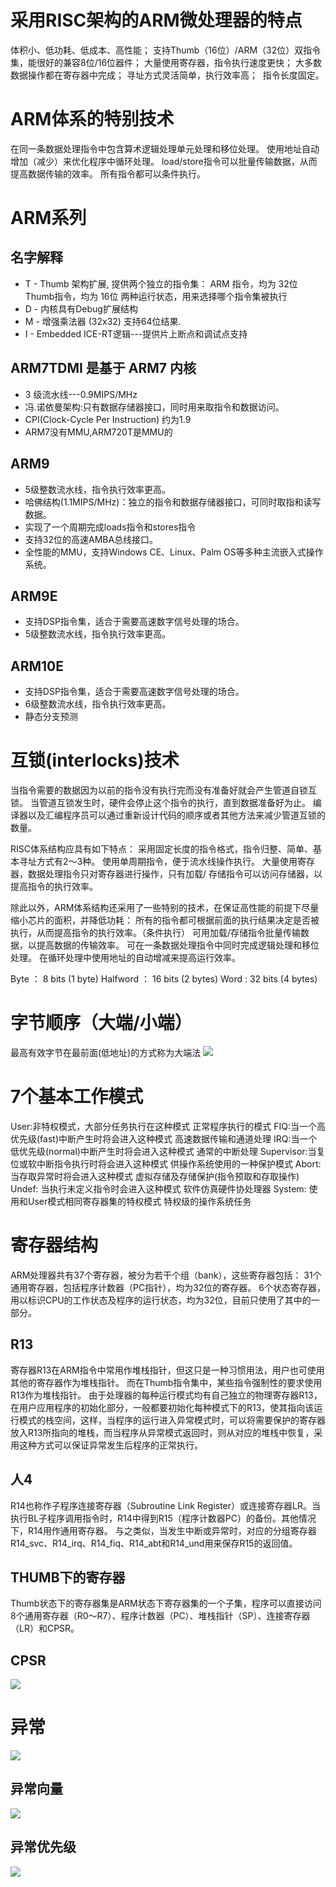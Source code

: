 
# 采用RISC架构的ARM微处理器的特点
体积小、低功耗、低成本、高性能；
支持Thumb（16位）/ARM（32位）双指令集，能很好的兼容8位/16位器件；
大量使用寄存器，指令执行速度更快；
大多数数据操作都在寄存器中完成；
寻址方式灵活简单，执行效率高；
 指令长度固定。

# ARM体系的特别技术
在同一条数据处理指令中包含算术逻辑处理单元处理和移位处理。
使用地址自动增加（减少）来优化程序中循环处理。
load/store指令可以批量传输数据，从而提高数据传输的效率。
所有指令都可以条件执行。

# ARM系列
## 名字解释
- T  - Thumb 架构扩展, 提供两个独立的指令集：
ARM 指令，均为 32位
Thumb指令，均为 16位
两种运行状态，用来选择哪个指令集被执行
- D - 内核具有Debug扩展结构
- M - 增强乘法器 (32x32) 支持64位结果.
- I  - Embedded ICE-RT逻辑---提供片上断点和调试点支持

## ARM7TDMI 是基于 ARM7 内核
- 3 级流水线---0.9MIPS/MHz
- 冯.诺依曼架构:只有数据存储器接口，同时用来取指令和数据访问。
- CPI(Clock-Cycle Per Instruction) 约为1.9 
- ARM7没有MMU,ARM720T是MMU的 

## ARM9
- 5级整数流水线，指令执行效率更高。
- 哈佛结构(1.1MIPS/MHz)：独立的指令和数据存储器接口，可同时取指和读写数据。
- 实现了一个周期完成loads指令和stores指令
- 支持32位的高速AMBA总线接口。
- 全性能的MMU，支持Windows CE、Linux、Palm OS等多种主流嵌入式操作系统。

## ARM9E
- 支持DSP指令集，适合于需要高速数字信号处理的场合。
- 5级整数流水线，指令执行效率更高。

## ARM10E
- 支持DSP指令集，适合于需要高速数字信号处理的场合。
- 6级整数流水线，指令执行效率更高。
- 静态分支预测
# 互锁(interlocks)技术
当指令需要的数据因为以前的指令没有执行完而没有准备好就会产生管道自锁互锁。
当管道互锁发生时，硬件会停止这个指令的执行，直到数据准备好为止。
编译器以及汇编程序员可以通过重新设计代码的顺序或者其他方法来减少管道互锁的数量。

RISC体系结构应具有如下特点：
采用固定长度的指令格式，指令归整、简单、基本寻址方式有2～3种。
使用单周期指令，便于流水线操作执行。
大量使用寄存器，数据处理指令只对寄存器进行操作，只有加载/ 存储指令可以访问存储器，以提高指令的执行效率。

除此以外，ARM体系结构还采用了一些特别的技术，在保证高性能的前提下尽量缩小芯片的面积，并降低功耗：
所有的指令都可根据前面的执行结果决定是否被执行，从而提高指令的执行效率。（条件执行）
可用加载/存储指令批量传输数据，以提高数据的传输效率。
可在一条数据处理指令中同时完成逻辑处理和移位处理。
在循环处理中使用地址的自动增减来提高运行效率。

Byte ：	 	8 bits (1 byte)
Halfword ：	16 bits (2 bytes)
Word :	 	32 bits (4 bytes)

# 字节顺序（大端/小端）
最高有效字节在最前面(低地址)的方式称为大端法
![](Screenshots/../Screenshots/2020-09-05-21-09-39.png)

# 7个基本工作模式
User:非特权模式，大部分任务执行在这种模式
正常程序执行的模式
FIQ:当一个高优先级(fast)中断产生时将会进入这种模式
高速数据传输和通道处理
IRQ:当一个低优先级(normal)中断产生时将会进入这种模式
通常的中断处理
Supervisor:当复位或软中断指令执行时将会进入这种模式
供操作系统使用的一种保护模式
Abort: 当存取异常时将会进入这种模式
虚拟存储及存储保护(指令预取和存取操作)
Undef: 当执行未定义指令时会进入这种模式
软件仿真硬件协处理器
System: 使用和User模式相同寄存器集的特权模式
特权级的操作系统任务

# 寄存器结构
ARM处理器共有37个寄存器，被分为若干个组（bank），这些寄存器包括：
31个通用寄存器，包括程序计数器（PC指针），均为32位的寄存器。
6个状态寄存器，用以标识CPU的工作状态及程序的运行状态，均为32位，目前只使用了其中的一部分。
## R13
寄存器R13在ARM指令中常用作堆栈指针，但这只是一种习惯用法，用户也可使用其他的寄存器作为堆栈指针。
而在Thumb指令集中，某些指令强制性的要求使用R13作为堆栈指针。
由于处理器的每种运行模式均有自己独立的物理寄存器R13，在用户应用程序的初始化部分，一般都要初始化每种模式下的R13，使其指向该运行模式的栈空间，这样，当程序的运行进入异常模式时，可以将需要保护的寄存器放入R13所指向的堆栈，而当程序从异常模式返回时，则从对应的堆栈中恢复，采用这种方式可以保证异常发生后程序的正常执行。
## 人4
R14也称作子程序连接寄存器（Subroutine Link Register）或连接寄存器LR。当执行BL子程序调用指令时，R14中得到R15（程序计数器PC）的备份。其他情况下，R14用作通用寄存器。
与之类似，当发生中断或异常时，对应的分组寄存器R14_svc、R14_irq、R14_fiq、R14_abt和R14_und用来保存R15的返回值。



## THUMB下的寄存器
Thumb状态下的寄存器集是ARM状态下寄存器集的一个子集，程序可以直接访问8个通用寄存器（R0～R7）、程序计数器（PC）、堆栈指针（SP）、连接寄存器（LR）和CPSR。

## CPSR
![](Screenshots/../Screenshots/2020-09-05-21-31-08.png)

# 异常
![](Screenshots/../Screenshots/2020-09-05-21-33-52.png)

## 异常向量
![](Screenshots/../Screenshots/2020-09-05-21-36-03.png)
## 异常优先级
![](Screenshots/../Screenshots/2020-09-05-21-36-37.png)